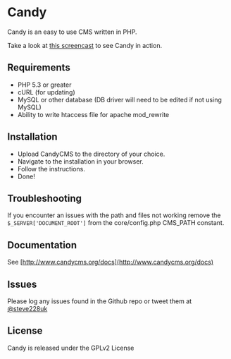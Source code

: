 # Candy
Candy is an easy to use CMS written in PHP.

Take a look at [this screencast](https://vimeo.com/45358208) to see Candy in action.

## Requirements
* PHP 5.3 or greater
* cURL (for updating)
* MySQL or other database (DB driver will need to be edited if not using MySQL)
* Ability to write htaccess file for apache mod_rewrite

## Installation

* Upload CandyCMS to the directory of your choice.
* Navigate to the installation in your browser. 
* Follow the instructions.
* Done!

## Troubleshooting

If you encounter an issues with the path and files not working remove the `$_SERVER['DOCUMENT_ROOT']` from the core/config.php CMS_PATH constant.

## Documentation
See [http://www.candycms.org/docs](http://www.candycms.org/docs)

## Issues
Please log any issues found in the Github repo or tweet them at [@steve228uk](http://www.twitter.com/steve228uk)

## License
Candy is released under the GPLv2 License